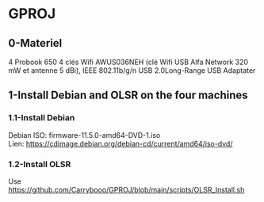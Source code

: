 # GPROJ

## 0-Materiel   
4 Probook 650
4 clés Wifi AWUS036NEH (clé Wifi USB Alfa Network 320 mW et antenne 5 dBi), IEEE 802.11b/g/n USB 2.0Long-Range USB Adaptater   


## 1-Install Debian and OLSR on the four machines   

### 1.1-Install Debian
Debian ISO: firmware-11.5.0-amd64-DVD-1.iso   
Lien: https://cdimage.debian.org/debian-cd/current/amd64/iso-dvd/   

### 1.2-Install OLSR   
Use https://github.com/Carrybooo/GPROJ/blob/main/scripts/OLSR_Install.sh

